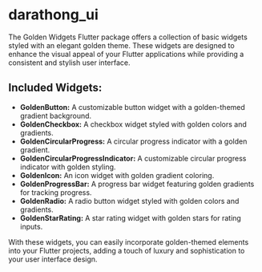 # darathong_ui

The Golden Widgets Flutter package offers a collection of basic widgets styled with an elegant golden theme. These widgets are designed to enhance the visual appeal of your Flutter applications while providing a consistent and stylish user interface.

## Included Widgets:

- **GoldenButton:** A customizable button widget with a golden-themed gradient background.
- **GoldenCheckbox:** A checkbox widget styled with golden colors and gradients.
- **GoldenCircularProgress:** A circular progress indicator with a golden gradient.
- **GoldenCircularProgressIndicator:** A customizable circular progress indicator with golden styling.
- **GoldenIcon:** An icon widget with golden gradient coloring.
- **GoldenProgressBar:** A progress bar widget featuring golden gradients for tracking progress.
- **GoldenRadio:** A radio button widget styled with golden colors and gradients.
- **GoldenStarRating:** A star rating widget with golden stars for rating inputs.

With these widgets, you can easily incorporate golden-themed elements into your Flutter projects, adding a touch of luxury and sophistication to your user interface design.

<!-- ## Features

TODO: List what your package can do. Maybe include images, gifs, or videos.

## Getting started

TODO: List prerequisites and provide or point to information on how to
start using the package.

## Usage

TODO: Include short and useful examples for package users. Add longer examples
to `/example` folder.

```dart
const like = 'sample';
```

## Additional information

TODO: Tell users more about the package: where to find more information, how to
contribute to the package, how to file issues, what response they can expect
from the package authors, and more. -->
